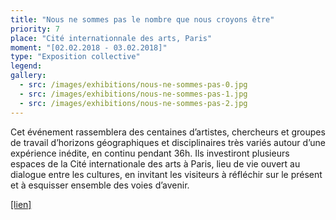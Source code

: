 ```yaml
---
title: "Nous ne sommes pas le nombre que nous croyons être"
priority: 7
place: "Cité internationnale des arts, Paris"
moment: "[02.02.2018 - 03.02.2018]"
type: "Exposition collective"
legend: 
gallery:
  - src: /images/exhibitions/nous-ne-sommes-pas-0.jpg
  - src: /images/exhibitions/nous-ne-sommes-pas-1.jpg
  - src: /images/exhibitions/nous-ne-sommes-pas-2.jpg
---
```

Cet événement rassemblera des centaines d’artistes, chercheurs et groupes de travail d’horizons géographiques et disciplinaires très variés autour d’une expérience inédite, en continu pendant 36h. Ils investiront plusieurs espaces de la Cité internationale des arts à Paris, lieu de vie ouvert au dialogue entre les cultures, en invitant les visiteurs à réfléchir sur le présent et à esquisser ensemble des voies d’avenir.

[[lien]](https://www.citedesartsparis.net/fr/evenements-nous-ne-sommes-pas-le-nombre-que-nous-croyons-etre)
